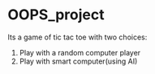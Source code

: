 # OOPS_project

Its a game of tic tac toe with two choices:
1. Play with a random computer player
2. Play with smart computer(using AI)

